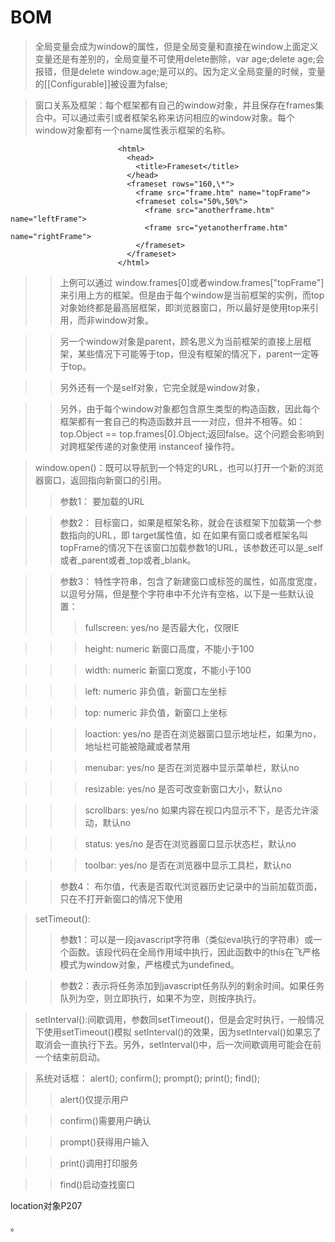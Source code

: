 # BOM


> 全局变量会成为window的属性，但是全局变量和直接在window上面定义变量还是有差别的，全局变量不可使用delete删除，var age;delete age;会报错，但是delete window.age;是可以的。因为定义全局变量的时候，变量的[[Configurable]]被设置为false;

> 窗口关系及框架：每个框架都有自己的window对象，并且保存在frames集合中。可以通过索引或者框架名称来访问相应的window对象。每个window对象都有一个name属性表示框架的名称。

                            <html>
                              <head>
                                <title>Frameset</title>
                              </head>
                              <frameset rows="160,\*">
                                <frame src="frame.htm" name="topFrame">
                                <frameset cols="50%,50%">
                                  <frame src="anotherframe.htm" name="leftFrame">
                                  <frame src="yetanotherframe.htm" name="rightFrame">
                                </frameset>
                              </frameset>
                            </html>
>> 上例可以通过 window.frames[0]或者window.frames["topFrame"]来引用上方的框架。但是由于每个window是当前框架的实例，而top对象始终都是最高层框架，即浏览器窗口，所以最好是使用top来引用，而非window对象。

>> 另一个window对象是parent，顾名思义为当前框架的直接上层框架，某些情况下可能等于top，但没有框架的情况下，parent一定等于top。

>> 另外还有一个是self对象，它完全就是window对象，

>> 另外，由于每个window对象都包含原生类型的构造函数，因此每个框架都有一套自己的构造函数并且一一对应，但并不相等。如：top.Object == top.frames[0].Object;返回false。这个问题会影响到对跨框架传递的对象使用 instanceof 操作符。


> window.open()：既可以导航到一个特定的URL，也可以打开一个新的浏览器窗口，返回指向新窗口的引用。
>> 参数1： 要加载的URL

>> 参数2： 目标窗口，如果是框架名称，就会在该框架下加载第一个参数指向的URL，即 target属性值，如 <a href="http://www.baidu.com" target="topFrame"></a>在如果有窗口或者框架名叫 topFrame的情况下在该窗口加载参数1的URL，该参数还可以是_self或者_parent或者_top或者_blank。

>> 参数3： 特性字符串，包含了新建窗口或标签的属性，如高度宽度，以逗号分隔，但是整个字符串中不允许有空格，以下是一些默认设置：
>>> fullscreen: yes/no  是否最大化，仅限IE

>>> height: numeric  新窗口高度，不能小于100

>>> width: numeric  新窗口宽度，不能小于100

>>> left: numeric  非负值，新窗口左坐标

>>> top: numeric  非负值，新窗口上坐标

>>> loaction:  yes/no  是否在浏览器窗口显示地址栏，如果为no，地址栏可能被隐藏或者禁用

>>> menubar:  yes/no  是否在浏览器中显示菜单栏，默认no

>>> resizable:  yes/no  是否可改变新窗口大小，默认no

>>> scrollbars: yes/no   如果内容在视口内显示不下，是否允许滚动，默认no

>>> status:  yes/no  是否在浏览器窗口显示状态栏，默认no

>>> toolbar:  yes/no  是否在浏览器中显示工具栏，默认no



>> 参数4： 布尔值，代表是否取代浏览器历史记录中的当前加载页面，只在不打开新窗口的情况下使用






> setTimeout():
>> 参数1：可以是一段javascript字符串（类似eval执行的字符串）或一个函数。该段代码在全局作用域中执行，因此函数中的this在飞严格模式为window对象，严格模式为undefined。

>> 参数2：表示将任务添加到javascript任务队列的剩余时间。如果任务队列为空，则立即执行，如果不为空，则按序执行。


> setInterval():间歇调用，参数同setTimeout()，但是会定时执行，一般情况下使用setTimeout()模拟 setInterval()的效果，因为setInterval()如果忘了取消会一直执行下去。另外，setInterval()中，后一次间歇调用可能会在前一个结束前启动。


> 系统对话框： alert(); confirm(); prompt(); print();  find();
>> alert()仅提示用户

>> confirm()需要用户确认

>> prompt()获得用户输入

>> print()调用打印服务

>> find()启动查找窗口


location对象P207















































































。
